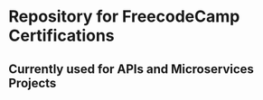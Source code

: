 # Repository for FreecodeCamp Certifications


## Currently used for APIs and Microservices Projects